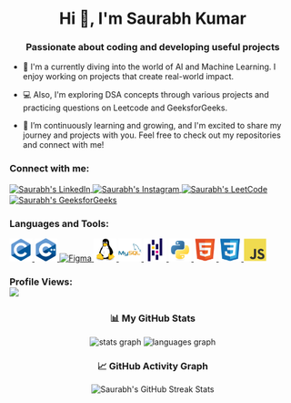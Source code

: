 <h1 align="center">Hi 👋, I'm Saurabh Kumar</h1>
<h3 align="center">Passionate about coding and developing useful projects</h3>

- 🌱 I'm a currently diving into the world of AI and Machine Learning. I enjoy working on projects that create real-world impact.

- 💻 Also, I'm exploring DSA concepts through various projects and practicing questions on Leetcode and GeeksforGeeks.

- 🚀 I’m continuously learning and growing, and I'm excited to share my journey and projects with you. Feel free to check out my repositories and connect with me!

<h3 align="left">Connect with me:</h3>
<p align="left">
  <a href="https://www.linkedin.com/in/saurabh-kumar-a21b72289" target="_blank">
    <img align="center" src="https://raw.githubusercontent.com/rahuldkjain/github-profile-readme-generator/master/src/images/icons/Social/linked-in-alt.svg" alt="Saurabh's LinkedIn" height="30" width="40" />
  </a>
  <a href="https://www.instagram.com/dubey_568" target="_blank">
    <img align="center" src="https://raw.githubusercontent.com/rahuldkjain/github-profile-readme-generator/master/src/images/icons/Social/instagram.svg" alt="Saurabh's Instagram" height="30" width="40" />
  </a>
  <a href="https://leetcode.com/u/saurabh568/" target="_blank">
    <img align="center" src="https://raw.githubusercontent.com/rahuldkjain/github-profile-readme-generator/master/src/images/icons/Social/leet-code.svg" alt="Saurabh's LeetCode" height="30" width="40" />
  </a>
  <a href="https://auth.geeksforgeeks.org/user/skdube3fbz/" target="_blank">
    <img align="center" src="https://raw.githubusercontent.com/rahuldkjain/github-profile-readme-generator/master/src/images/icons/Social/geeks-for-geeks.svg" alt="Saurabh's GeeksforGeeks" height="30" width="40" />
  </a>
</p>

<h3 align="left">Languages and Tools:</h3>
<p align="left">
  <a href="https://www.cprogramming.com/" target="_blank" rel="noreferrer">
    <img src="https://raw.githubusercontent.com/devicons/devicon/master/icons/c/c-original.svg" alt="C" width="40" height="40" />
  </a>
  <a href="https://www.w3schools.com/cpp/" target="_blank" rel="noreferrer">
    <img src="https://raw.githubusercontent.com/devicons/devicon/master/icons/cplusplus/cplusplus-original.svg" alt="C++" width="40" height="40" />
  </a>
  <a href="https://www.figma.com/" target="_blank" rel="noreferrer">
    <img src="https://www.vectorlogo.zone/logos/figma/figma-icon.svg" alt="Figma" width="40" height="40" />
  </a>
  <a href="https://www.linux.org/" target="_blank" rel="noreferrer">
    <img src="https://raw.githubusercontent.com/devicons/devicon/master/icons/linux/linux-original.svg" alt="Linux" width="40" height="40" />
  </a>
  <a href="https://www.mysql.com/" target="_blank" rel="noreferrer">
    <img src="https://raw.githubusercontent.com/devicons/devicon/master/icons/mysql/mysql-original-wordmark.svg" alt="MySQL" width="40" height="40" />
  </a>
  <a href="https://pandas.pydata.org/" target="_blank" rel="noreferrer">
    <img src="https://raw.githubusercontent.com/devicons/devicon/2ae2a900d2f041da66e950e4d48052658d850630/icons/pandas/pandas-original.svg" alt="Pandas" width="40" height="40" />
  </a>
  <a href="https://www.python.org" target="_blank" rel="noreferrer">
    <img src="https://raw.githubusercontent.com/devicons/devicon/master/icons/python/python-original.svg" alt="Python" width="40" height="40" />
  </a>
   <a href="https://developer.mozilla.org/en-US/docs/Web/HTML" target="_blank" rel="noreferrer">
    <img src="https://raw.githubusercontent.com/devicons/devicon/master/icons/html5/html5-original.svg" alt="HTML" width="40" height="40" />
  </a>
  <a href="https://developer.mozilla.org/en-US/docs/Web/CSS" target="_blank" rel="noreferrer">
    <img src="https://raw.githubusercontent.com/devicons/devicon/master/icons/css3/css3-original.svg" alt="CSS" width="40" height="40" />
  </a>
  <a href="https://www.javascript.com/" target="_blank" rel="noreferrer">
    <img src="https://raw.githubusercontent.com/devicons/devicon/master/icons/javascript/javascript-original.svg" alt="JavaScript" width="40" height="40" />
  </a>
  <h3 align="left">Profile Views:
    
  <div align="left">
  <img src="https://profile-counter.glitch.me/saurabh0568/count.svg?"  />
</div>
</h3>
</p>

<h3 align="center">📊 My GitHub Stats</h3>

<div align="center">
    <img src="https://github-readme-stats.vercel.app/api?username=saurabh0568&hide_title=false&hide_rank=false&show_icons=true&include_all_commits=true&count_private=true&disable_animations=false&theme=dracula&locale=en&hide_border=false&order=1" height="180" alt="stats graph"  />
    <img src="https://github-readme-stats.vercel.app/api/top-langs?username=saurabh0568&locale=en&hide_title=false&layout=compact&card_width=320&langs_count=5&theme=dracula&hide_border=false&order=2" height="180" alt="languages graph"  />
</div>  
<h3 align="center">📈 GitHub Activity Graph</h3>   

<div align="center">
  <img src="https://github-readme-streak-stats.herokuapp.com/?user=saurabh0568&theme=radical" alt="Saurabh's GitHub Streak Stats"/>
</div>


